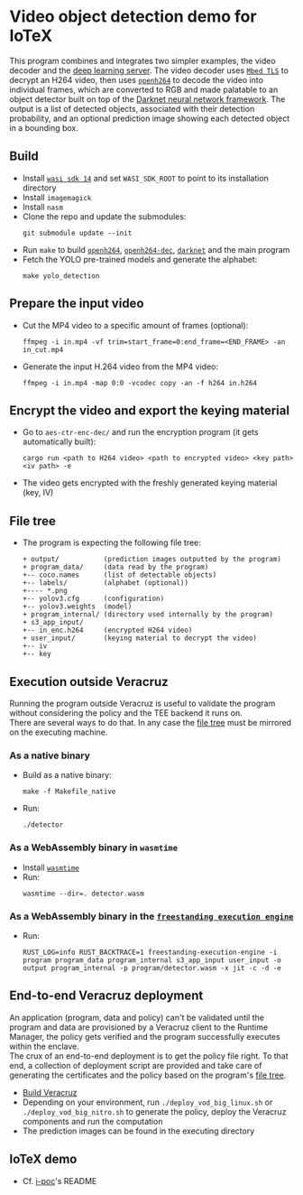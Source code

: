 # Video object detection demo for IoTeX

This program combines and integrates two simpler examples, the video decoder and the [deep learning server](https://github.com/veracruz-project/veracruz-examples/tree/main/deep-learning-server).
The video decoder uses [`Mbed TLS`](https://github.com/veracruz-project/mbedtls/) to decrypt an H264 video, then uses [`openh264`](https://github.com/veracruz-project/openh264) to decode the video into individual frames, which are converted to RGB and made palatable to an object detector built on top of the [Darknet neural network framework](https://github.com/veracruz-project/darknet). The output is a list of detected objects, associated with their detection probability, and an optional prediction image showing each detected object in a bounding box.

## Build
* Install [`wasi sdk 14`](https://github.com/WebAssembly/wasi-sdk) and set `WASI_SDK_ROOT` to point to its installation directory
* Install `imagemagick`
* Install `nasm`
* Clone the repo and update the submodules:
  ```
  git submodule update --init
  ```
* Run `make` to build [`openh264`](https://github.com/veracruz-project/openh264), [`openh264-dec`](https://github.com/veracruz-project/openh264-dec), [`darknet`](https://github.com/veracruz-project/darknet) and the main program
* Fetch the YOLO pre-trained models and generate the alphabet:
  ```
  make yolo_detection
  ```

## Prepare the input video
* Cut the MP4 video to a specific amount of frames (optional):
  ```
  ffmpeg -i in.mp4 -vf trim=start_frame=0:end_frame=<END_FRAME> -an in_cut.mp4
  ```
* Generate the input H.264 video from the MP4 video:
  ```
  ffmpeg -i in.mp4 -map 0:0 -vcodec copy -an -f h264 in.h264
  ```

## Encrypt the video and export the keying material
* Go to `aes-ctr-enc-dec/` and run the encryption program (it gets automatically built):
  ```
  cargo run <path to H264 video> <path to encrypted video> <key path> <iv path> -e
  ```
* The video gets encrypted with the freshly generated keying material (key, IV)

## File tree
* The program is expecting the following file tree:
  ```
  + output/           (prediction images outputted by the program)
  + program_data/     (data read by the program)
  +-- coco.names      (list of detectable objects)
  +-- labels/         (alphabet (optional))
  +---- *.png
  +-- yolov3.cfg      (configuration)
  +-- yolov3.weights  (model)
  + program_internal/ (directory used internally by the program)
  + s3_app_input/
  +-- in_enc.h264     (encrypted H264 video)
  + user_input/       (keying material to decrypt the video)
  +-- iv
  +-- key
  ```

## Execution outside Veracruz
Running the program outside Veracruz is useful to validate the program without considering the policy and the TEE backend it runs on.  
There are several ways to do that. In any case the [file tree](#file-tree) must be mirrored on the executing machine.

### As a native binary
* Build as a native binary:
   ```
   make -f Makefile_native
   ```
* Run:
   ```
   ./detector
   ```

### As a WebAssembly binary in `wasmtime`
* Install [`wasmtime`](https://github.com/bytecodealliance/wasmtime)
* Run:
  ```
  wasmtime --dir=. detector.wasm
  ```

### As a WebAssembly binary in the [`freestanding execution engine`](https://github.com/veracruz-project/veracruz/tree/main/sdk/freestanding-execution-engine)
* Run:
  ```
  RUST_LOG=info RUST_BACKTRACE=1 freestanding-execution-engine -i program program_data program_internal s3_app_input user_input -o output program_internal -p program/detector.wasm -x jit -c -d -e
  ```

## End-to-end Veracruz deployment
An application (program, data and policy) can't be validated until the program and data are provisioned by a Veracruz client to the Runtime Manager, the policy gets verified and the program successfully executes within the enclave.  
The crux of an end-to-end deployment is to get the policy file right. To that end, a collection of deployment script are provided and take care of generating the certificates and the policy based on the program's [file tree](#file-tree).
* [Build Veracruz](https://github.com/veracruz-project/veracruz/blob/main/BUILD_INSTRUCTIONS.markdown)
* Depending on your environment, run `./deploy_vod_big_linux.sh` or `./deploy_vod_big_nitro.sh` to generate the policy, deploy the Veracruz components and run the computation
* The prediction images can be found in the executing directory

## IoTeX demo
* Cf. [i-poc](https://github.com/alexandref75/veracruz-examples/tree/i-poc/i-poc)'s README
